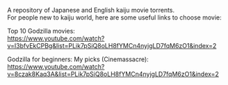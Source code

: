 A repository of Japanese and English kaiju movie torrents.<br/>
For people new to kaiju world, here are some useful links to choose movie:<br/>

Top 10 Godzilla movies:<br/>
https://www.youtube.com/watch?v=I3bfvEkCPBg&list=PLik7pSiQ8oLH8fYMCn4nyjgLD7fqM6zO1&index=2<br/>

Godzilla for beginners: My picks (Cinemassacre):<br/>
https://www.youtube.com/watch?v=8czak8Kaq3A&list=PLik7pSiQ8oLH8fYMCn4nyjgLD7fqM6zO1&index=2<br/>
